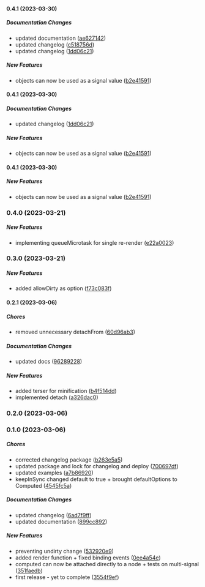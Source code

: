 #### 0.4.1 (2023-03-30)

##### Documentation Changes

*  updated documentation ([ae627142](https://github.com/Cadienvan/super-simple-signal/commit/ae627142322407b3de1e96e1c8040e04b6413ee0))
*  updated changelog ([c518756d](https://github.com/Cadienvan/super-simple-signal/commit/c518756d7a2ebb997ff43e719b7286eb10571a76))
*  updated changelog ([1dd06c21](https://github.com/Cadienvan/super-simple-signal/commit/1dd06c2119320582ae9626063ab20eba88cdfc74))

##### New Features

*  objects can now be used as a signal value ([b2e41591](https://github.com/Cadienvan/super-simple-signal/commit/b2e4159119d399dd6d027980c435ea292570574b))

#### 0.4.1 (2023-03-30)

##### Documentation Changes

*  updated changelog ([1dd06c21](https://github.com/Cadienvan/super-simple-signal/commit/1dd06c2119320582ae9626063ab20eba88cdfc74))

##### New Features

*  objects can now be used as a signal value ([b2e41591](https://github.com/Cadienvan/super-simple-signal/commit/b2e4159119d399dd6d027980c435ea292570574b))

#### 0.4.1 (2023-03-30)

##### New Features

*  objects can now be used as a signal value ([b2e41591](https://github.com/Cadienvan/super-simple-signal/commit/b2e4159119d399dd6d027980c435ea292570574b))

### 0.4.0 (2023-03-21)

##### New Features

*  implementing queueMicrotask for single re-render ([e22a0023](https://github.com/Cadienvan/super-simple-signal/commit/e22a0023c8e39d4c32fbaaf87992b66fad395b3f))

### 0.3.0 (2023-03-21)

##### New Features

*  added allowDirty as option ([f73c083f](https://github.com/Cadienvan/super-simple-signal/commit/f73c083fdfff62737f67fef5bd6e19d464252e19))

#### 0.2.1 (2023-03-06)

##### Chores

*  removed unnecessary detachFrom ([60d96ab3](https://github.com/Cadienvan/super-simple-signal/commit/60d96ab3bc483001ba0cff72e2bfe76f00b065b6))

##### Documentation Changes

*  updated docs ([96289228](https://github.com/Cadienvan/super-simple-signal/commit/9628922875762fc0327e4fbc706ff48075c83277))

##### New Features

*  added terser for minification ([b4f514dd](https://github.com/Cadienvan/super-simple-signal/commit/b4f514dd1de189878fb7cd88c89ad82a1a30a179))
*  implemented detach ([a326dac0](https://github.com/Cadienvan/super-simple-signal/commit/a326dac0f49e21db9ebc499a19316bdf6e306ecf))

### 0.2.0 (2023-03-06)

### 0.1.0 (2023-03-06)

##### Chores

*  corrected changelog package ([b263e5a5](https://github.com/Cadienvan/super-simple-signal/commit/b263e5a5744b01066bb6e0e94913e88fd5d67ba6))
*  updated package and lock for changelog and deploy ([700697df](https://github.com/Cadienvan/super-simple-signal/commit/700697dfeec157ad7a2f60262c7b1ee0559be6b5))
*  updated examples ([a7b86920](https://github.com/Cadienvan/super-simple-signal/commit/a7b869207ed4b451952086d3d483ab7df47a339d))
*  keepInSync changed default to true + brought defaultOptions to Computed ([4545fc5a](https://github.com/Cadienvan/super-simple-signal/commit/4545fc5a561df7423a863948ed2260dfee0457ee))

##### Documentation Changes

*  updated changelog ([6ad7f9ff](https://github.com/Cadienvan/super-simple-signal/commit/6ad7f9ff5e020b426225c2d4cc98239279b1ec70))
*  updated documentation ([899cc892](https://github.com/Cadienvan/super-simple-signal/commit/899cc892d65b8f80de9cf003cfe57b0bb7f8ef83))

##### New Features

*  preventing undirty change ([532920e9](https://github.com/Cadienvan/super-simple-signal/commit/532920e9100f048b492bfd0b9ce0057b66051457))
*  added render function + fixed binding events ([0ee4a54e](https://github.com/Cadienvan/super-simple-signal/commit/0ee4a54e4919f5730bf1b8d8438a70e6e99809ce))
*  computed can now be attached directly to a node + tests on multi-signal ([351faedb](https://github.com/Cadienvan/super-simple-signal/commit/351faedb9fef31cbee510918b3b7306ed8b89fa8))
*  first release - yet to complete ([3554f9ef](https://github.com/Cadienvan/super-simple-signal/commit/3554f9efed62320490e718c756172705e1134261))

